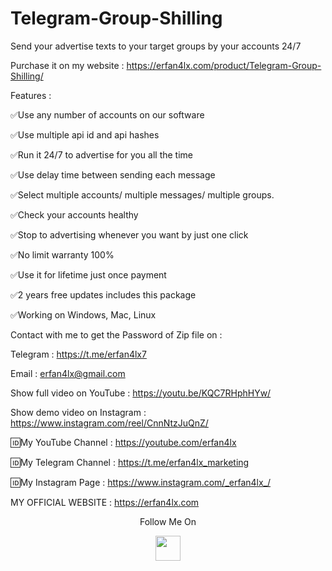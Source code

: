 # Telegram-Group-Shilling
Send your advertise texts to your target groups by your accounts 24/7

Purchase it on my website : https://erfan4lx.com/product/Telegram-Group-Shilling/

Features :

✅Use any number of accounts on our software

✅Use multiple api id and api hashes

✅Run it 24/7 to advertise for you all the time

✅Use delay time between sending each message

✅Select multiple accounts/ multiple messages/ multiple groups.

✅Check your accounts healthy

✅Stop to advertising whenever you want by just one click

✅No limit warranty 100%

✅Use it for lifetime just once payment

✅2 years free updates includes this package

✅Working on Windows, Mac, Linux

Contact with me to get the Password of Zip file on :

 Telegram : https://t.me/erfan4lx7
  
 Email : erfan4lx@gmail.com
 
Show full video on YouTube : https://youtu.be/KQC7RHphHYw/

Show demo video on Instagram : https://www.instagram.com/reel/CnnNtzJuQnZ/
 
🆔My YouTube Channel : https://youtube.com/erfan4lx

🆔My Telegram Channel : https://t.me/erfan4lx_marketing

🆔My Instagram Page : https://www.instagram.com/_erfan4lx_/

 MY OFFICIAL WEBSITE : https://erfan4lx.com

<p align="center">
  Follow Me On
</p>
<p align="center">
  <a href="https://www.youtube.com/c/erfan4lx?sub_confirmation=1">
    <img src="https://www.iconsdb.com/icons/preview/black/youtube-4-xxl.png" width="40" height="40">
  </a>
</p>
